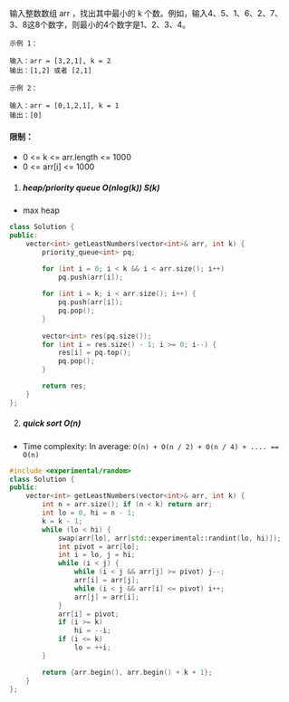 输入整数数组 arr ，找出其中最小的 k 个数。例如，输入4、5、1、6、2、7、3、8这8个数字，则最小的4个数字是1、2、3、4。


```
示例 1：

输入：arr = [3,2,1], k = 2
输出：[1,2] 或者 [2,1]

示例 2：

输入：arr = [0,1,2,1], k = 1
输出：[0]
```
 

#### 限制：

-    0 <= k <= arr.length <= 1000
-    0 <= arr[i] <= 1000


1. ##### heap/priority queue O(nlog(k)) S(k)

- max heap

```c++
class Solution {
public:
    vector<int> getLeastNumbers(vector<int>& arr, int k) {
        priority_queue<int> pq;

        for (int i = 0; i < k && i < arr.size(); i++)
            pq.push(arr[i]);
        
        for (int i = k; i < arr.size(); i++) {
            pq.push(arr[i]);
            pq.pop();
        }
        
        vector<int> res(pq.size());
        for (int i = res.size() - 1; i >= 0; i--) {
            res[i] = pq.top();
            pq.pop();
        }

        return res;
    }
};
```


2. ##### quick sort O(n)

- Time complexity: In average: `O(n) + O(n / 2) + O(n / 4) + .... == O(n)`

```c++
#include <experimental/random>
class Solution {
public:
    vector<int> getLeastNumbers(vector<int>& arr, int k) {
        int n = arr.size(); if (n < k) return arr;
        int lo = 0, hi = n - 1;
        k = k - 1;
        while (lo < hi) {
            swap(arr[lo], arr[std::experimental::randint(lo, hi)]);
            int pivot = arr[lo];
            int i = lo, j = hi;
            while (i < j) {
                while (i < j && arr[j] >= pivot) j--;
                arr[i] = arr[j];
                while (i < j && arr[i] <= pivot) i++;
                arr[j] = arr[i];
            }
            arr[i] = pivot;
            if (i >= k)
                hi = --i;
            if (i <= k)
                lo = ++i;
        }

        return {arr.begin(), arr.begin() + k + 1};
    }
};
```